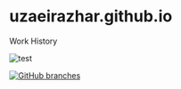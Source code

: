 # uzaeirazhar.github.io

Work History

<!-- ![sample run](https://github.com/UzaeirAzhar/uzaeirazhar.github.io/blob/master/.github/workflows/automatic-trigger.yml?event=push) -->

![test](https://github.com/UzaeirAzhar/uzaeirazhar.github.io/actions/workflows/automatic-trigger.yml/badge.svg)

[![GitHub branches](https://badgen.net/github/branches/UzaeirAzhar/uzaeirazhar.github.io)](https://github.com/UzaeirAzhar/uzaeirazhar.github.io/)
